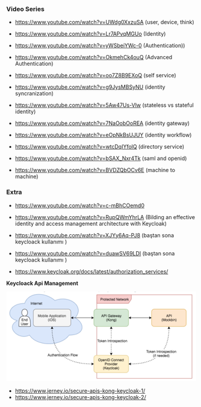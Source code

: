 
### Video Series

- https://www.youtube.com/watch?v=UWdg0XxzuSA (user, device, think)

- https://www.youtube.com/watch?v=Lr7APvqMGUo (Identity)

- https://www.youtube.com/watch?v=yWSbeiYWc-0 (Authentication))

- https://www.youtube.com/watch?v=OkmehCk4ouQ (Advanced Authentication)

- https://www.youtube.com/watch?v=oo7Z8B9EXoQ (self service)

- https://www.youtube.com/watch?v=g9JysMBSyNU (identity syncranization)

- https://www.youtube.com/watch?v=5Aw47Us-Vlw (stateless vs stateful identity)

- https://www.youtube.com/watch?v=7NaOobOoREA (identity gateway)

- https://www.youtube.com/watch?v=eOpNkBsUJUY (identity workflow)

- https://www.youtube.com/watch?v=wtcDqIYfolQ (directory service)

- https://www.youtube.com/watch?v=bSAX_Nxr4Tk (saml and openid)

- https://www.youtube.com/watch?v=BVDZQbOCv6E (machine to machine)


### Extra

- https://www.youtube.com/watch?v=c-mBhCOemd0


- https://www.youtube.com/watch?v=RupQWmYhrLA (Bilding an effective identity and access management architecture with Keycloak)

- https://www.youtube.com/watch?v=XJYy6Aq-PJ8 (baştan sona keycloack kullanımı )

- https://www.youtube.com/watch?v=duawSV69LDI (baştan sona keycloack kullanımı )

- https://www.keycloak.org/docs/latest/authorization_services/


**Keycloack Api Management**

![management](files/gFPhd.png)


- https://www.jerney.io/secure-apis-kong-keycloak-1/
- https://www.jerney.io/secure-apis-kong-keycloak-2/




